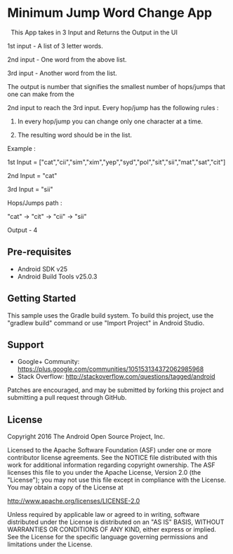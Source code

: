 Minimum Jump Word Change App
===========
 
This App takes in 3 Input and Returns the Output in the UI

 1st input - A list of 3 letter words. 

 2nd input - One word from the above list. 

 3rd input - Another word from the list. 

The output is number that signifies the smallest number of hops/jumps that one can make from the

2nd input to reach the 3rd input. Every hop/jump has the following rules :

 1. In every hop/jump you can change only one character at a time. 

 2. The resulting word should be in the list. 

Example :

1st Input = [&quot;cat&quot;,&quot;cii&quot;,&quot;sim&quot;,&quot;xim&quot;,&quot;yep&quot;,&quot;syd&quot;,&quot;pol&quot;,&quot;sit&quot;,&quot;sii&quot;,&quot;mat&quot;,&quot;sat&quot;,&quot;cit&quot;]

2nd Input = &quot;cat&quot;

3rd Input = &quot;sii&quot;

Hops/Jumps path :

&quot;cat&quot; -&gt; &quot;cit&quot; -&gt; &quot;cii&quot; -&gt; &quot;sii&quot;

Output - 4


Pre-requisites
--------------

- Android SDK v25
- Android Build Tools v25.0.3

Getting Started
---------------

This sample uses the Gradle build system. To build this project, use the
"gradlew build" command or use "Import Project" in Android Studio.

Support
-------

- Google+ Community: https://plus.google.com/communities/105153134372062985968
- Stack Overflow: http://stackoverflow.com/questions/tagged/android

Patches are encouraged, and may be submitted by forking this project and
submitting a pull request through GitHub.

License
-------

Copyright 2016 The Android Open Source Project, Inc.

Licensed to the Apache Software Foundation (ASF) under one or more contributor
license agreements.  See the NOTICE file distributed with this work for
additional information regarding copyright ownership.  The ASF licenses this
file to you under the Apache License, Version 2.0 (the "License"); you may not
use this file except in compliance with the License.  You may obtain a copy of
the License at

http://www.apache.org/licenses/LICENSE-2.0

Unless required by applicable law or agreed to in writing, software
distributed under the License is distributed on an "AS IS" BASIS, WITHOUT
WARRANTIES OR CONDITIONS OF ANY KIND, either express or implied.  See the
License for the specific language governing permissions and limitations under
the License.
